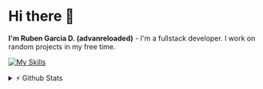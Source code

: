 # Hi there 👋

**I'm Ruben Garcia D. (advanreloaded)** - I'm a fullstack developer. I work on random projects in my free time.

[![My Skills](https://skillicons.dev/icons?i=html,css,sass,bootstrap,tailwind,js,jquery,react,php,java,mysql,firebase,vscode,github)](https://skillicons.dev)

<details>
  <summary>⚡ Github Stats</summary>

  [![advanreloaded's Github stats-Dark](https://github-readme-stats-advanreloaded.vercel.app/api?username=advanreloaded&theme=github_dark&show_icons=true&hide_border=true&line_height=25&cache_seconds=7200#gh-dark-mode-only)](https://github.com/advanreloaded/github-readme-stats#gh-dark-mode-only)
  [![advanreloaded's Github stats-Light](https://github-readme-stats-advanreloaded.vercel.app/api?username=advanreloaded&theme=default&show_icons=true&hide_border=true&line_height=25&cache_seconds=7200#gh-light-mode-only)](https://github.com/advanreloaded/github-readme-stats#gh-light-mode-only)
  [![advanreloaded's Top Langs stats-Dark](https://github-readme-stats-advanreloaded.vercel.app/api/top-langs/?username=advanreloaded&theme=github_dark&layout=compact&langs_count=8&hide_border=true&cache_seconds=7200#gh-dark-mode-only)](https://github.com/advanreloaded/github-readme-stats#gh-dark-mode-only)
  [![advanreloaded's Top Langs stats-Light](https://github-readme-stats-advanreloaded.vercel.app/api/top-langs/?username=advanreloaded&theme=default&layout=compact&langs_count=8&hide_border=true&cache_seconds=7200#gh-light-mode-only)](https://github.com/advanreloaded/github-readme-stats#gh-light-mode-only)
  
</details>
